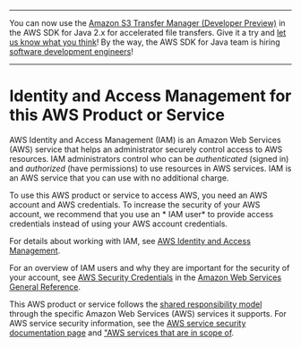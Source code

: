 --------

You can now use the [Amazon S3 Transfer Manager \(Developer Preview\)](https://bit.ly/2WQebiP) in the AWS SDK for Java 2\.x for accelerated file transfers\. Give it a try and [let us know what you think](https://bit.ly/3zT1YYM)\! By the way, the AWS SDK for Java team is hiring [software development engineers](https://github.com/aws/aws-sdk-java-v2/issues/3156)\!

--------

# Identity and Access Management for this AWS Product or Service<a name="security-iam"></a>

 AWS Identity and Access Management \(IAM\) is an Amazon Web Services \(AWS\) service that helps an administrator securely control access to AWS resources\. IAM administrators control who can be *authenticated* \(signed in\) and *authorized* \(have permissions\) to use resources in AWS services\. IAM is an AWS service that you can use with no additional charge\.

To use this AWS product or service to access AWS, you need an AWS account and AWS credentials\. To increase the security of your AWS account, we recommend that you use an * IAM user* to provide access credentials instead of using your AWS account credentials\.

For details about working with IAM, see [AWS Identity and Access Management](http://aws.amazon.com/iam/)\.

For an overview of IAM users and why they are important for the security of your account, see [AWS Security Credentials](https://docs.aws.amazon.com/general/latest/gr/aws-security-credentials.html) in the [Amazon Web Services General Reference](http://docs.aws.amazon.com/general/latest/gr/)\.

This AWS product or service follows the [shared responsibility model](http://aws.amazon.com/compliance/shared-responsibility-model/) through the specific Amazon Web Services \(AWS\) services it supports\. For AWS service security information, see the [AWS service security documentation page](http://docs.aws.amazon.com/security/?id=docs_gateway#aws-security) and ["AWS services that are in scope of](http://aws.amazon.com/compliance/services-in-scope/)\.